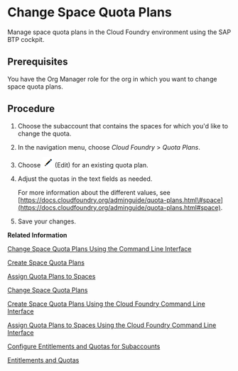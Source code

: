 <!-- loio2a58364d38cf42cc8ecfbae77231a411 -->

# Change Space Quota Plans

Manage space quota plans in the Cloud Foundry environment using the SAP BTP cockpit.



## Prerequisites

You have the Org Manager role for the org in which you want to change space quota plans.



<a name="loio2a58364d38cf42cc8ecfbae77231a411__steps_jgs_mxw_z5"/>

## Procedure

1.  Choose the subaccount that contains the spaces for which you'd like to change the quota.

2.  In the navigation menu, choose *Cloud Foundry* \> *Quota Plans*.

3.  Choose ![](images/Edit_Icon_abfe424.png) \(Edit\) for an existing quota plan.

4.  Adjust the quotas in the text fields as needed.

    For more information about the different values, see [https://docs.cloudfoundry.org/adminguide/quota-plans.html\#space](https://docs.cloudfoundry.org/adminguide/quota-plans.html#space).

5.  Save your changes.


**Related Information**  


[Change Space Quota Plans Using the Command Line Interface](Change_Space_Quota_Plans_Using_the_Command_Line_Interface_2f5c847.md "Change space quota plans in the Cloud Foundry environment using the Cloud Foundry command line interface (cf CLI).")

[Create Space Quota Plans](Create_Space_Quota_Plans_b13c4a2.md "You can use the cockpit to create space quota plans.")

[Assign Quota Plans to Spaces](Assign_Quota_Plans_to_Spaces_13028c4.md "You can use the SAP BTP cockpit to assign quota plans to spaces.")

[Change Space Quota Plans](Change_Space_Quota_Plans_2a58364.md "Manage space quota plans in the Cloud Foundry environment using the SAP BTP cockpit.")

[Create Space Quota Plans Using the Cloud Foundry Command Line Interface](Create_Space_Quota_Plans_Using_the_Cloud_Foundry_Command_Line_Interface_504fde9.md "You can use the Cloud Foundry Command Line Interface to create space quota plans.")

[Assign Quota Plans to Spaces Using the Cloud Foundry Command Line Interface](Assign_Quota_Plans_to_Spaces_Using_the_Cloud_Foundry_Command_Line_Interface_d1e4203.md "You use the Cloud Foundry Command Line Interface to assign the quotas available in your global account to your subaccounts.")

[Configure Entitlements and Quotas for Subaccounts](Configure_Entitlements_and_Quotas_for_Subaccounts_5ba357b.md "Assign entitlements to subaccounts by adding service plans and distribute the quotas available in your global account to your subaccounts using the SAP BTP cockpit.")

[Entitlements and Quotas](../10-concepts/Entitlements_and_Quotas_00aa2c2.md "When you purchase an enterprise account, you’re entitled to use a specific set of resources, such as the amount of memory that can be allocated to your applications.")

